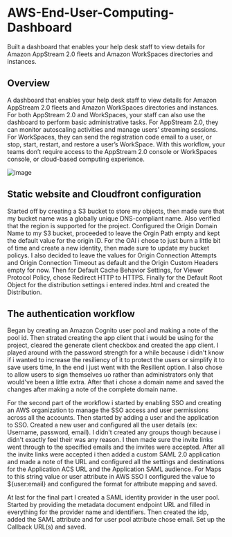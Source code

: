 # AWS-End-User-Computing-Dashboard
Built a dashboard that enables your help desk staff to view details for Amazon AppStream 2.0 fleets and Amazon WorkSpaces directories and instances.

## Overview
A dashboard that enables your help desk staff to view details for Amazon AppStream 2.0 fleets and Amazon WorkSpaces directories and instances. For both AppStream 2.0 and WorkSpaces, your staff can also use the dashboard to perform basic administrative tasks. For AppStream 2.0, they can monitor autoscaling activities and manage users’ streaming sessions. For WorkSpaces, they can send the registration code email to a user, or stop, start, restart, and restore a user’s WorkSpace. With this workflow, your teams don’t require access to the AppStream 2.0 console or WorkSpaces console, or cloud-based computing experience.





![image](https://user-images.githubusercontent.com/106786020/213949555-ebc030a6-5585-40f7-9814-0e2bb87504d6.jpeg)



## Static website and Cloudfront configuration
Started off by creating a S3 bucket to store my objects, then made sure that my bucket name was a globally unique DNS-compliant name. Also verified that the region is supported for the project. Configured the Origin Domain Name to my S3 bucket, proceeded to leave the Orgin Path empty and kept the default value for the origin ID. For the OAI i chose to just burn a little bit of time and create a new identity, then made sure to update my bucket policys. I also decided to leave the values for Origin Connection Attempts and Origin Connection Timeout as default and the Origin Custom Headers empty for now. Then for Default Cache Behavior Settings, for Viewer Protocol Policy, chose Redirect HTTP to HTTPS. Finally for the Default Root Object for the distribution settings i entered index.html and created the Distribution.



## The authentication workflow
Began by creating an Amazon Cognito user pool and making a note of the pool id. Then strated creating the app client that i would be using for the project, cleared the generate client checkbox and created the app client. I played around with the password strength for a while because i didn't know if i wanted to increase the resiliency of it to protect the users or simplify it to save users time, In the end i just went with the Resilient option. I also chose to allow users to sign themselves uo rather than administrators only that would've been a little extra. After that i chose a domain name and saved the changes after making a note of the complete domain name.

For the second part of the workflow i started by enabling SSO and creating an AWS organization to manage the SSO access and user permissions across all the accounts. Then started by adding a user and the application to SSO. Created a new user and configured all the user details (ex: Username, password, email). I didn't created any groups though because i didn't exactly feel their was any reason. I then made sure the invite links went through to the specified emails and the invites were accepted. After all the invite links were accepted i then added a custom SAML 2.0 application and made a note of the URL and configured all the settings and destinations for the Application ACS URL and the Application SAML audience. For Maps to this string value or user attribute in AWS SSO I configured the value to ${user:email} and configured the format for attribute mapping and saved.

At last for the final part I created a SAML identity provider in the user pool. Started by providing the metadata document endpoint URL and filled in everything for the provider name and identifiers. Then created the idp, added the SAML attribute and for user pool attribute chose email. Set up the Callback URL(s) and saved.
